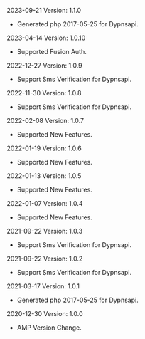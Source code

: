 2023-09-21 Version: 1.1.0
- Generated php 2017-05-25 for Dypnsapi.

2023-04-14 Version: 1.0.10
- Supported Fusion Auth.

2022-12-27 Version: 1.0.9
- Support Sms Verification for Dypnsapi.

2022-11-30 Version: 1.0.8
- Support Sms Verification for Dypnsapi.

2022-02-08 Version: 1.0.7
- Supported New Features.

2022-01-19 Version: 1.0.6
- Supported New Features.

2022-01-13 Version: 1.0.5
- Supported New Features.

2022-01-07 Version: 1.0.4
- Supported New Features.

2021-09-22 Version: 1.0.3
- Support Sms Verification for Dypnsapi.

2021-09-22 Version: 1.0.2
- Support Sms Verification for Dypnsapi.

2021-03-17 Version: 1.0.1
- Generated php 2017-05-25 for Dypnsapi.

2020-12-30 Version: 1.0.0
- AMP Version Change.

